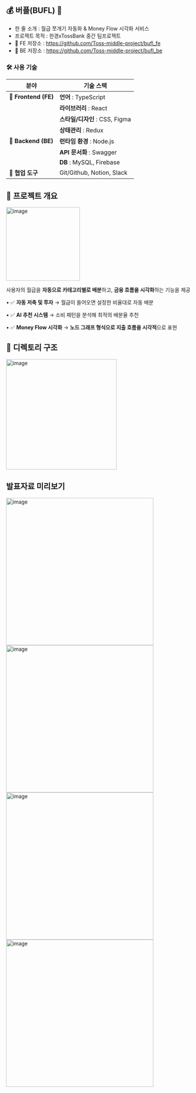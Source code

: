 ## 💰 버플(BUFL) 🫧
- 한 줄 소개 : 월급 쪼개기 자동화 & Money Flow 시각화 서비스
- 프로젝트 목적 : 한경xTossBank 중간 팀프로젝트
- 💾 FE 저장소 : https://github.com/Toss-middle-project/bufl_fe
- 💾 BE 저장소 : https://github.com/Toss-middle-project/bufl_be

### 🛠️ 사용 기술

| 분야          | 기술 스택                          |
|--------------|----------------------------------|
| 📍 **Frontend (FE)** | **언어** : TypeScript  |
|              | **라이브러리** : React  |
|              | **스타일/디자인** : CSS, Figma  |
|              | **상태관리** : Redux  |
| 📍 **Backend (BE)** | **런타임 환경** : Node.js  |
|              | **API 문서화** : Swagger  |
|              | **DB** : MySQL, Firebase  |
| 📍 **협업 도구** | Git/Github, Notion, Slack  |


## 📌 프로젝트 개요

<img width="200" alt="image" src="https://github.com/user-attachments/assets/8d3eb7a6-c5b3-48a0-b6d4-bc17bfbe240b" />


사용자의 월급을 **자동으로 카테고리별로 배분**하고, **금융 흐름을 시각화**하는 기능을 제공

•	✅ **자동 저축 및 투자** → 월급이 들어오면 설정한 비율대로 자동 배분

•	✅ **AI 추천 시스템** → 소비 패턴을 분석해 최적의 배분율 추천

•	✅ **Money Flow 시각화** → **노드 그래프 형식으로 지출 흐름을 시각적**으로 표현

## 📌 디렉토리 구조
<img width="300" alt="image" src="https://github.com/user-attachments/assets/3150ad4a-887f-45fb-b45d-d09a0b88c761" />

## 발표자료 미리보기
<img width="400" alt="image" src="https://github.com/user-attachments/assets/257978b9-b108-4523-afb5-314cae7bcd8c" />
<br>
<img width="400" alt="image" src="https://github.com/user-attachments/assets/58b75cb7-f6da-4827-91d7-dd1f7a4164b9" />
<br>
<img width="400" alt="image" src="https://github.com/user-attachments/assets/5b2542a4-c201-4811-80e1-10dff70f8088" />
<br>
<img width="400" alt="image" src="https://github.com/user-attachments/assets/8025e62f-f699-4d3a-950f-0c033d1c32a2" />

